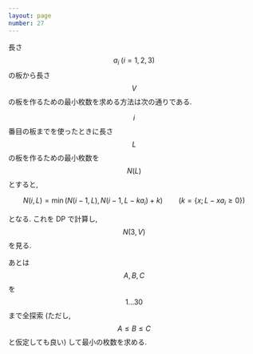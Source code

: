 ```yaml
---
layout: page
number: 27
---
```

長さ $$ a_i \; (i=1,2,3) $$ の板から長さ $$ V $$ の板を作るための最小枚数を求める方法は次の通りである.

$$ i $$ 番目の板までを使ったときに長さ $$ L $$ の板を作るための最小枚数を $$ N(L) $$ とすると,

$$
N(i, L) = \min(N(i - 1, L), N(i - 1, L - ka_i) + k) \qquad (k = \{ x ; L - xa_i \geq 0 \})
$$

となる. これを DP で計算し, $$ N(3, V) $$ を見る.

あとは $$ A,B,C $$ を $$ 1 \dots 30 $$ まで全探索 (ただし, $$ A \leq B \leq C $$ と仮定しても良い) して最小の枚数を求める.
